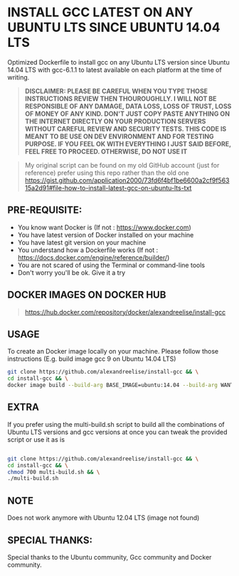 # INSTALL GCC LATEST ON ANY UBUNTU LTS SINCE UBUNTU 14.04 LTS
Optimized Dockerfile to install gcc on any Ubuntu LTS version since Ubuntu 14.04 LTS with gcc-6.1.1 to latest available on each platform at the time of writing.

>**DISCLAIMER: PLEASE BE CAREFUL WHEN YOU TYPE THOSE INSTRUCTIONS REVIEW THEN THOUROUGHLLY. 
>I WILL NOT BE RESPONSIBLE OF ANY DAMAGE, DATA LOSS, LOSS OF TRUST, LOSS OF MONEY OF ANY KIND.
>DON'T JUST COPY PASTE ANYTHING ON THE INTERNET DIRECTLY ON YOUR PRODUCTION SERVERS WITHOUT CAREFUL REVIEW AND SECURITY TESTS.
>THIS CODE IS MEANT TO BE USE ON DEV ENVIRONMENT AND FOR TESTING PURPOSE. 
>IF YOU FEEL OK WITH EVERYTHING I JUST SAID BEFORE, FEEL FREE TO PROCEED.
>OTHERWISE, DO NOT USE IT** 


> My original script can be found on my old GitHub account (just for reference) prefer using this repo rather than the old one
> https://gist.github.com/application2000/73fd6f4bf1be6600a2cf9f56315a2d91#file-how-to-install-latest-gcc-on-ubuntu-lts-txt

## PRE-REQUISITE:
- You know want Docker is (If not : https://www.docker.com)
- You have latest version of Docker installed on your machine
- You have latest git version on your machine
- You understand how a Dockerfile works (If not : https://docs.docker.com/engine/reference/builder/)
- You are not scared of using the Terminal  or command-line tools
- Don't worry you'll be ok. Give it a try

## DOCKER IMAGES ON DOCKER HUB
> https://hub.docker.com/repository/docker/alexandreelise/install-gcc

## USAGE
To create an Docker image locally on your machine. Please follow those instructions (E.g. build image gcc 9 on Ubuntu 14.04 LTS)

```sh
git clone https://github.com/alexandreelise/install-gcc && \
cd install-gcc && \
docker image build --build-arg BASE_IMAGE=ubuntu:14.04 --build-arg WANTED_GCC_VERSION=9 -f Dockerfile -t 'yourusername/install-gcc:9-ubuntu-14.04' .

```

## EXTRA
If you prefer using the multi-build.sh script to build all the combinations of Ubuntu LTS versions and gcc versions at once you can tweak the provided script or use it as is


```sh

git clone https://github.com/alexandreelise/install-gcc && \
cd install-gcc && \
chmod 700 multi-build.sh && \
./multi-build.sh

```

## NOTE
Does not work anymore with Ubuntu 12.04 LTS (image not found)

## SPECIAL THANKS:
Special thanks to the Ubuntu community, Gcc community and Docker community.
